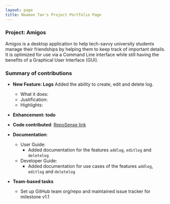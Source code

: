 ```yaml
---
layout: page
title: Naaman Tan's Project Portfolio Page
---
```


### Project: Amigos

Amigos is a desktop application to help tech-savvy university students
manage their friendships by helping them to keep track of important
details. It is optimized for use via a Command Line interface while
still having the benefits of a Graphical User Interface (GUI).

### Summary of contributions
* **New Feature: Logs** Added the ability to create, edit and delete log.
    * What it does:
    * Justification:
    * Highlights:

* **Enhancement: todo**

* **Code contributed**: [RepoSense link](https://nus-cs2103-ay2122s2.github.io/tp-dashboard/?search=tanyjnaaman&breakdown=true)

* **Documentation**:
    * User Guide:
        * Added documentation for the features `addlog`, `editlog` and `deletelog`
    * Developer Guide:
        * Added documentation for use cases of the features `addlog`, `editlog` and `deletelog`

* **Team-based tasks**
    * Set up GitHub team org/repo and maintained issue tracker for milestone v1.1

